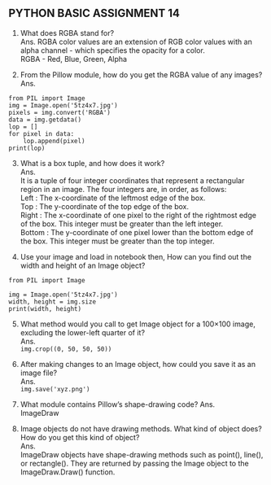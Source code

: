 ## PYTHON BASIC ASSIGNMENT 14

1. What does RGBA stand for?<br>
Ans. RGBA color values are an extension of RGB color values with an alpha channel - which specifies the opacity for a color.<br>
RGBA - Red, Blue, Green, Alpha

2. From the Pillow module, how do you get the RGBA value of any images?<br>
Ans.
```
from PIL import Image
img = Image.open('5tz4x7.jpg')
pixels = img.convert('RGBA')
data = img.getdata()
lop = []
for pixel in data:
    lop.append(pixel)
print(lop)
```

3. What is a box tuple, and how does it work?<br>
Ans. <br>
It is a tuple of four integer coordinates that represent a rectangular region in an image. The four integers are, in order, as follows:<br>
Left : The x-coordinate of the leftmost edge of the box.<br>
Top : The y-coordinate of the top edge of the box.<br>
Right : The x-coordinate of one pixel to the right of the rightmost edge of the box. This integer must be greater than the left integer.<br>
Bottom : The y-coordinate of one pixel lower than the bottom edge of the box. This integer must be greater than the top integer.

4. Use your image and load in notebook then, How can you find out the width and height of an
Image object?
```
from PIL import Image

img = Image.open('5tz4x7.jpg')
width, height = img.size
print(width, height)
```

5. What method would you call to get Image object for a 100×100 image, excluding the lower-left
quarter of it?<br>
Ans.<br>
`img.crop((0, 50, 50, 50))`

6. After making changes to an Image object, how could you save it as an image file?<br>
Ans.<br>
`img.save('xyz.png')`

7. What module contains Pillow’s shape-drawing code?
Ans.<br>
ImageDraw

8. Image objects do not have drawing methods. What kind of object does? How do you get this kind
of object?<br>
Ans.<br>
ImageDraw objects have shape-drawing methods such as point(), line(), or rectangle(). They are returned by passing the Image object to the ImageDraw.Draw() function.